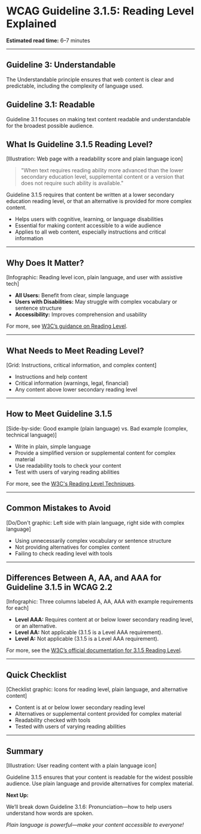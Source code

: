 <!--
title: WCAG Guideline 3.1.5: Reading Level Explained
series: Making the Web Accessible for All
description: A practical guide to WCAG Guideline 3.1.5 (Reading Level)—what it means, why it matters, and how to make your content readable for a wide audience.
keywords: wcag 3.1.5, reading level, accessibility, web standards, plain language, user experience
image: wcag-3-1-5-reading-level.png
imageAlt: Illustration of a web page with a readability score and plain language icon
-->

# **WCAG Guideline 3.1.5: Reading Level Explained**

**Estimated read time:** 6–7 minutes

---

## **Guideline 3: Understandable**

The Understandable principle ensures that web content is clear and predictable, including the complexity of language used.

## **Guideline 3.1: Readable**

Guideline 3.1 focuses on making text content readable and understandable for the broadest possible audience.

## **What Is Guideline 3.1.5 Reading Level?**

[Illustration: Web page with a readability score and plain language icon]

> "When text requires reading ability more advanced than the lower secondary education level, supplemental content or a version that does not require such ability is available."

Guideline 3.1.5 requires that content be written at a lower secondary education reading level, or that an alternative is provided for more complex content.

- Helps users with cognitive, learning, or language disabilities
- Essential for making content accessible to a wide audience
- Applies to all web content, especially instructions and critical information

---

## **Why Does It Matter?**

[Infographic: Reading level icon, plain language, and user with assistive tech]

- **All Users:** Benefit from clear, simple language
- **Users with Disabilities:** May struggle with complex vocabulary or sentence structure
- **Accessibility:** Improves comprehension and usability

For more, see [W3C’s guidance on Reading Level](https://www.w3.org/WAI/WCAG22/Understanding/reading-level.html).

---

## **What Needs to Meet Reading Level?**

[Grid: Instructions, critical information, and complex content]

- Instructions and help content
- Critical information (warnings, legal, financial)
- Any content above lower secondary reading level

---

## **How to Meet Guideline 3.1.5**

[Side-by-side: Good example (plain language) vs. Bad example (complex, technical language)]

- Write in plain, simple language
- Provide a simplified version or supplemental content for complex material
- Use readability tools to check your content
- Test with users of varying reading abilities

For more, see the [W3C's Reading Level Techniques](https://www.w3.org/WAI/WCAG22/Techniques/general/G153).

---

## **Common Mistakes to Avoid**

[Do/Don't graphic: Left side with plain language, right side with complex language]

- Using unnecessarily complex vocabulary or sentence structure
- Not providing alternatives for complex content
- Failing to check reading level with tools

---

## **Differences Between A, AA, and AAA for Guideline 3.1.5 in WCAG 2.2**

[Infographic: Three columns labeled A, AA, AAA with example requirements for each]

- **Level AAA:** Requires content at or below lower secondary reading level, or an alternative.
- **Level AA:** Not applicable (3.1.5 is a Level AAA requirement).
- **Level A:** Not applicable (3.1.5 is a Level AAA requirement).

For more, see the [W3C’s official documentation for 3.1.5 Reading Level](https://www.w3.org/WAI/WCAG22/Understanding/reading-level.html).

---

## **Quick Checklist**

[Checklist graphic: Icons for reading level, plain language, and alternative content]

- Content is at or below lower secondary reading level
- Alternatives or supplemental content provided for complex material
- Readability checked with tools
- Tested with users of varying reading abilities

---

## **Summary**

[Illustration: User reading content with a plain language icon]

Guideline 3.1.5 ensures that your content is readable for the widest possible audience. Use plain language and provide alternatives for complex material.

**Next Up:**

We’ll break down Guideline 3.1.6: Pronunciation—how to help users understand how words are spoken.

*Plain language is powerful—make your content accessible to everyone!*
